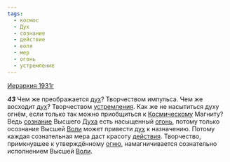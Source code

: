 ```yaml
---
tags:
  - космос
  - Дух
  - сознание
  - действие
  - воля
  - мер
  - огонь
  - устремление
---
```


[Иерархия 1931г](https://127.0.0.1:4002/agni/1931)

___43___
Чем же преображается [дух](../../../tags/#Дух)? Творчеством импульса. Чем же восходит [дух](../../../tags/#Дух)? Творчеством [устремления](../../../tags/#устремление). Как же не насытиться духу огнём, если только так можно приобщиться к [Космическому](../../../tags/#космос) Магниту? Ведь [сознание](../../../tags/#сознание) Высшего [Духа](../../../tags/#Дух) есть насыщенный [огонь](../../../tags/#огонь), потому только осознание Высшей [Воли](../../../tags/#воля) может привести [дух](../../../tags/#Дух) к назначению. Потому каждая сознательная мера даст красоту [действия](../../../tags/#действие). Творчество, примкнувшее к утверждённому [огню](../../../tags/#огонь), намагничивается сознательно исполнением Высшей [Воли](../../../tags/#воля).   

